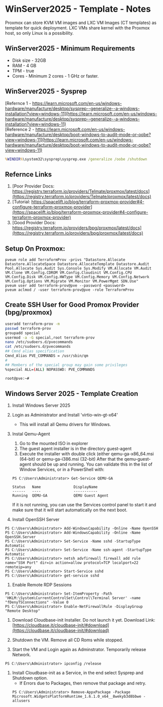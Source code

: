 # WinServer2025 - Template - Notes
Proxmox can store KVM VM images and LXC VM Images (CT templates) as template for quick deployment. LXC VMs share kernel with the Proxmox host, so only Linux is a possibility.

## WinServer2025 - Minimum Requirements
- Disk size - 32GB
- RAM - 4 GB
- TPM - true
- Cores - Minimum 2 cores - 1 GHz or faster.


## WinServer2025 - Sysprep
[Refernce 1 - https://learn.microsoft.com/en-us/windows-hardware/manufacture/desktop/sysprep--generalize--a-windows-installation?view=windows-11](https://learn.microsoft.com/en-us/windows-hardware/manufacture/desktop/sysprep--generalize--a-windows-installation?view=windows-11)  
[Reference 2 - https://learn.microsoft.com/en-us/windows-hardware/manufacture/desktop/boot-windows-to-audit-mode-or-oobe?view=windows-11](https://learn.microsoft.com/en-us/windows-hardware/manufacture/desktop/boot-windows-to-audit-mode-or-oobe?view=windows-11)  
```cmd
%WINDIR%\system32\sysprep\sysprep.exe /generalize /oobe /shutdown
```
  

## Refernce Links
1. [Poor Provider Docs: https://registry.terraform.io/providers/Telmate/proxmox/latest/docs](https://registry.terraform.io/providers/Telmate/proxmox/latest/docs)
1. [Tutorial: https://spacelift.io/blog/terraform-proxmox-provider#4-configure-terraform-proxmox-provider](https://spacelift.io/blog/terraform-proxmox-provider#4-configure-terraform-proxmox-provider)
1. [Good Provider Docs: https://registry.terraform.io/providers/bpg/proxmox/latest/docs](https://registry.terraform.io/providers/bpg/proxmox/latest/docs)

## Setup On Proxmox:
```
pveum role add TerraformProv -privs "Datastore.Allocate Datastore.AllocateSpace Datastore.AllocateTemplate Datastore.Audit Pool.Allocate Sys.Audit Sys.Console Sys.Modify VM.Allocate VM.Audit VM.Clone VM.Config.CDROM VM.Config.Cloudinit VM.Config.CPU VM.Config.Disk VM.Config.HWType VM.Config.Memory VM.Config.Network VM.Config.Options VM.Migrate VM.Monitor VM.PowerMgmt SDN.Use"
pveum user add terraform-prov@pve --password <password>
pveum aclmod / -user terraform-prov@pve -role TerraformProv
```
## Create SSH User for Good Promox Provider (bpg/proxmox)
```bash
useradd terraform-prov -m
passwd terraform-prov
groupadd special
usermod -a -G special,root terraform-prov
nano /etc/sudoers.d/pvecommands
cat /etc/sudoers.d/pvecommands
## Cmnd alias specification
Cmnd_Alias PVE_COMMANDS = /usr/sbin/qm
#
## Members of the special group may gain some privileges
%special ALL=(ALL) NOPASSWD: PVE_COMMANDS

root@pve:~#
```

## Windows Server 2025 - Template Creation

1. Install Windows Server 2025

1. Login as Administrator and Install 'virtio-win-gt-x64'
    - This will install all Qemu drivers for Windows.

1. Instal Qemu-Agent
    1. Go to the mounted ISO in explorer
    1. The guest agent installer is in the directory guest-agent
    1. Execute the installer with double click (either qemu-ga-x86_64.msi (64-bit) or qemu-ga-i386.msi (32-bit)
    After that the qemu-guest-agent should be up and running. You can validate this in the list of Window Services, or in a PowerShell with:
    ```
    PS C:\Users\Administrator> Get-Service QEMU-GA
    
    Status   Name               DisplayName
    ------   ----               -----------
    Running  QEMU-GA            QEMU Guest Agent
    ```
    If it is not running, you can use the Services control panel to start it and make sure that it will start automatically on the next boot.

1. Install OpenSSH Server
```
PS C:\Users\Administrator> Add-WindowsCapability -Online -Name OpenSSH
PS C:\Users\Administrator> Add-WindowsCapability -Online -Name OpenSSH.Server
PS C:\Users\Administrator> Set-Service -Name sshd -StartupType Automatic
PS C:\Users\Administrator> Set-Service -Name ssh-agent -StartupType Automatic
PS C:\Users\Administrator> netsh advfirewall firewall add rule name="SSH Port" dir=in action=allow protocol=TCP localport=22 remoteip=any
PS C:\Users\Administrator> Start-Service sshd
PS C:\Users\Administrator> get-service sshd
```

1. Enable Remote RDP Sessions
```
PS C:\Users\Administrator> Set-ItemProperty -Path 'HKLM:\System\CurrentControlSet\Control\Terminal Server' -name "fDenyTSConnections" -Value 0
PS C:\Users\Administrator> Enable-NetFirewallRule -DisplayGroup "Remote Desktop"
```

1. Download Cloudbase-init Installer. Do not launch it yet.
Download Link: [https://cloudbase.it/cloudbase-init/#download](https://cloudbase.it/cloudbase-init/#download)

1. Shutdown the VM. Remove all CD Roms while stopped.

1. Start the VM and Login again as Adminstrator. Temporarily release Network.
```
PS C:\Users\Administrator> ipconfig /release
```

1. Install Cloudbase-init as a Service, in the end select Sysprep and Shutdown option.
    - If Errors due to Packages, then remove that package and retry.
    ```
    PS C:\Users\Administrator> Remove-AppxPackage -Package Microsoft.WidgetsPlatformRuntime_1.6.1.0_x64__8wekyb3d8bbwe -allusers
    ```
